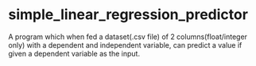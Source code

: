 # simple_linear_regression_predictor
A program which when fed a dataset(.csv file) of 2 columns(float/integer only) with a dependent and independent variable, can predict a value if given a dependent variable as the input.
